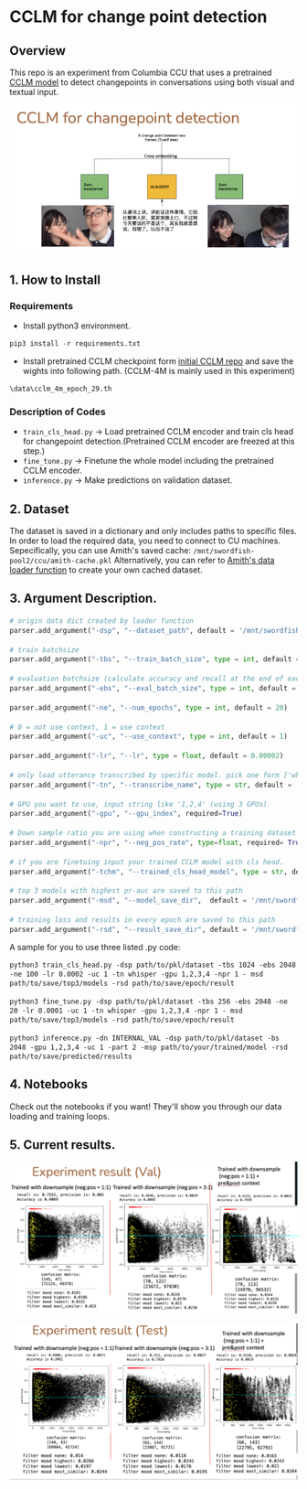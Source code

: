 # CCLM for change point detection

## Overview
This repo is an experiment from Columbia CCU that uses a pretrained [CCLM model](https://arxiv.org/abs/2206.00621) to detect changepoints in conversations using both visual and textual input.  

![CCLM for changepoint detection](img/1.png)


## 1. How to Install

### Requirements
- Install python3 environment.
```python 
pip3 install -r requirements.txt
```
- Install pretrained CCLM checkpoint form [initial CCLM repo](https://github.com/zengyan-97/CCLM) and save the wights into following path. (CCLM-4M is mainly used in this experiment)
```
\data\cclm_4m_epoch_29.th
```

### Description of Codes
- `train_cls_head.py` -> Load pretrained CCLM encoder and train cls head for changepoint detection.(Pretrained CCLM encoder are freezed at this step.)
- `fine_tune.py` -> Finetune the whole model including the pretrained CCLM encoder.
- `inference.py` -> Make predictions on validation dataset.


## 2. Dataset
The dataset is saved in a dictionary and only includes paths to specific files. In order to load the required data, you need to connect to CU machines.
Sepecifically, you can use Amith's saved cache: `/mnt/swordfish-pool2/ccu/amith-cache.pkl`
Alternatively, you can refer to [Amith's data loader function](https://github.com/amith-ananthram/columbia-ccu/tree/main/loaders) to create your own cached dataset.

## 3. Argument Description.

```python
# origin data dict created by loader function
parser.add_argument("-dsp", "--dataset_path", default = '/mnt/swordfish-pool2/ccu/amith-cache.pkl')

# train batchsize
parser.add_argument("-tbs", "--train_batch_size", type = int, default = 50)

# evaluation batchsize (calculate accuracy and recall at the end of each epoch)
parser.add_argument("-ebs", "--eval_batch_size", type = int, default = 512)

parser.add_argument("-ne", "--num_epochs", type = int, default = 20)

# 0 = not use context, 1 = use context 
parser.add_argument("-uc", "--use_context", type = int, default = 1)

parser.add_argument("-lr", "--lr", type = float, default = 0.00002)

# only load utterance transcribed by specific model. pick one form ['whisper','wav2vec','azure']
parser.add_argument("-tn", "--transcribe_name", type = str, default = 'whisper')

# GPU you want to use, input string like '1,2,4' (using 3 GPUs)
parser.add_argument("-gpu", "--gpu_index", required=True)

# Down sample ratio you are using when constructing a training dataset
parser.add_argument("-npr", "--neg_pos_rate", type=float, required= True)

# if you are finetuing input your trained CCLM model with cls head.
parser.add_argument("-tchm", "--trained_cls_head_model", type = str, default = '/mnt/swordfish-pool2/kh3074/neg_pos_rate2/trained_cls_head_model/model_tuned_epoch_44')

# top 3 models with highest pr-auc are saved to this path
parser.add_argument("-msd", "--model_save_dir",  default = '/mnt/swordfish-pool2/kh3074/neg_pos_rate2/saved_models')

# training loss and results in every epoch are saved to this path
parser.add_argument("-rsd", "--result_save_dir", default = '/mnt/swordfish-pool2/kh3074/neg_pos_rate2/evaluate_results')
```

A sample for you to use three listed .py code:
```
python3 train_cls_head.py -dsp path/to/pkl/dataset -tbs 1024 -ebs 2048 -ne 100 -lr 0.0002 -uc 1 -tn whisper -gpu 1,2,3,4 -npr 1 - msd path/to/save/top3/models -rsd path/to/save/epoch/result

python3 fine_tune.py -dsp path/to/pkl/dataset -tbs 256 -ebs 2048 -ne 20 -lr 0.0001 -uc 1 -tn whisper -gpu 1,2,3,4 -npr 1 - msd path/to/save/top3/models -rsd path/to/save/epoch/result

python3 inference.py -dn INTERNAL_VAL -dsp path/to/pkl/dataset -bs 2048 -gpu 1,2,3,4 -uc 1 -part 2 -msp path/to/your/trained/model -rsd path/to/save/predicted/results
```

## 4. Notebooks
Check out the notebooks if you want! They'll show you through our data loading and training loops.

## 5. Current results. 

![result on val dataset](img/2.png)  

![result on test dataset](img/3.png)
